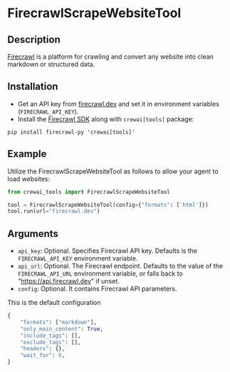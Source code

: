 # FirecrawlScrapeWebsiteTool

## Description

[Firecrawl](https://firecrawl.dev) is a platform for crawling and convert any website into clean markdown or structured data.

## Installation

- Get an API key from [firecrawl.dev](https://firecrawl.dev) and set it in environment variables (`FIRECRAWL_API_KEY`).
- Install the [Firecrawl SDK](https://github.com/mendableai/firecrawl) along with `crewai[tools]` package:

```
pip install firecrawl-py 'crewai[tools]'
```

## Example

Utilize the FirecrawlScrapeWebsiteTool as follows to allow your agent to load websites:

```python
from crewai_tools import FirecrawlScrapeWebsiteTool

tool = FirecrawlScrapeWebsiteTool(config={"formats": ['html']})
tool.run(url="firecrawl.dev")
```

## Arguments

- `api_key`: Optional. Specifies Firecrawl API key. Defaults is the `FIRECRAWL_API_KEY` environment variable.
- `api_url`: Optional. The Firecrawl endpoint. Defaults to the value of the `FIRECRAWL_API_URL` environment variable, or falls back to "https://api.firecrawl.dev" if unset.
- `config`: Optional. It contains Firecrawl API parameters.


This is the default configuration

```python
{
    "formats": ["markdown"],
    "only_main_content": True,
    "include_tags": [],
    "exclude_tags": [],
    "headers": {},
    "wait_for": 0,
}
```


